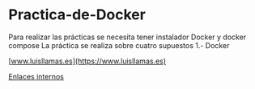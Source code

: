 # Practica-de-Docker
Para realizar las prácticas se necesita tener instalador Docker y docker compose
La práctica se realiza sobre cuatro supuestos
1.- Docker

[www.luisllamas.es](https://www.luisllamas.es)

[Enlaces internos](/como-usar-enlaces-en-markdown/#enlaces-internos)

